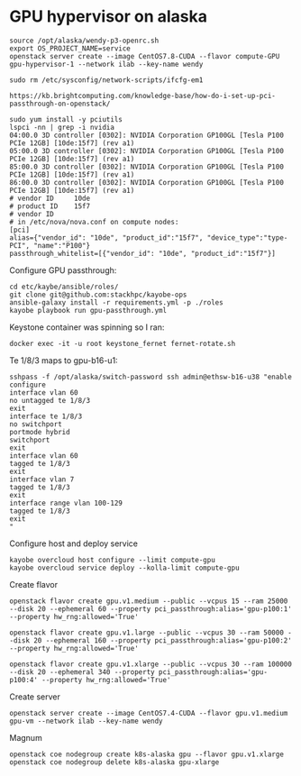 # GPU hypervisor on alaska

    source /opt/alaska/wendy-p3-openrc.sh
    export OS_PROJECT_NAME=service
    openstack server create --image CentOS7.8-CUDA --flavor compute-GPU gpu-hypervisor-1 --network ilab --key-name wendy

    sudo rm /etc/sysconfig/network-scripts/ifcfg-em1

    https://kb.brightcomputing.com/knowledge-base/how-do-i-set-up-pci-passthrough-on-openstack/

    sudo yum install -y pciutils
    lspci -nn | grep -i nvidia
    04:00.0 3D controller [0302]: NVIDIA Corporation GP100GL [Tesla P100 PCIe 12GB] [10de:15f7] (rev a1)
    05:00.0 3D controller [0302]: NVIDIA Corporation GP100GL [Tesla P100 PCIe 12GB] [10de:15f7] (rev a1)
    85:00.0 3D controller [0302]: NVIDIA Corporation GP100GL [Tesla P100 PCIe 12GB] [10de:15f7] (rev a1)
    86:00.0 3D controller [0302]: NVIDIA Corporation GP100GL [Tesla P100 PCIe 12GB] [10de:15f7] (rev a1)
    # vendor ID     10de
    # product ID    15f7
    # vendor ID
    # in /etc/nova/nova.conf on compute nodes:
    [pci]
    alias={"vendor_id": "10de", "product_id":"15f7", "device_type":"type-PCI", "name":"P100"}
    passthrough_whitelist=[{"vendor_id": "10de", "product_id":"15f7"}]

Configure GPU passthrough:

    cd etc/kaybe/ansible/roles/
    git clone git@github.com:stackhpc/kayobe-ops
    ansible-galaxy install -r requirements.yml -p ./roles
    kayobe playbook run gpu-passthrough.yml

Keystone container was spinning so I ran:

    docker exec -it -u root keystone_fernet fernet-rotate.sh

Te 1/8/3 maps to gpu-b16-u1:

    sshpass -f /opt/alaska/switch-password ssh admin@ethsw-b16-u38 "enable
    configure
    interface vlan 60
    no untagged te 1/8/3
    exit
    interface te 1/8/3
    no switchport
    portmode hybrid
    switchport
    exit
    interface vlan 60
    tagged te 1/8/3
    exit
    interface vlan 7
    tagged te 1/8/3
    exit
    interface range vlan 100-129
    tagged te 1/8/3
    exit
    "

Configure host and deploy service

    kayobe overcloud host configure --limit compute-gpu
    kayobe overcloud service deploy --kolla-limit compute-gpu

Create flavor

    openstack flavor create gpu.v1.medium --public --vcpus 15 --ram 25000 --disk 20 --ephemeral 60 --property pci_passthrough:alias='gpu-p100:1' --property hw_rng:allowed='True'

    openstack flavor create gpu.v1.large --public --vcpus 30 --ram 50000 --disk 20 --ephemeral 160 --property pci_passthrough:alias='gpu-p100:2' --property hw_rng:allowed='True'

    openstack flavor create gpu.v1.xlarge --public --vcpus 30 --ram 100000 --disk 20 --ephemeral 340 --property pci_passthrough:alias='gpu-p100:4' --property hw_rng:allowed='True'

Create server

    openstack server create --image CentOS7.4-CUDA --flavor gpu.v1.medium gpu-vm --network ilab --key-name wendy

Magnum

    openstack coe nodegroup create k8s-alaska gpu --flavor gpu.v1.xlarge
    openstack coe nodegroup delete k8s-alaska gpu-xlarge

